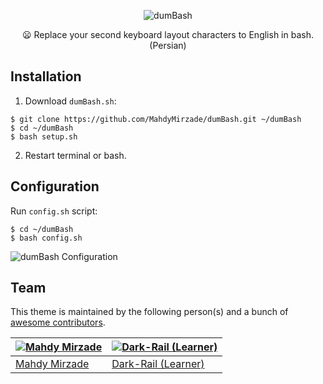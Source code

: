 <p align="center">
    <img src="https://raw.githubusercontent.com/MahdyMirzade/MahdyMirzade/main/assets/dumbash/dumbash_main.png" alt="dumBash">
</p>
<p align="center">
    😦 Replace your second keyboard layout characters to English in bash. (Persian)
</p>

## Installation
1. Download `dumBash.sh`:
```
$ git clone https://github.com/MahdyMirzade/dumBash.git ~/dumBash
$ cd ~/dumBash
$ bash setup.sh
```
2. Restart terminal or bash.

## Configuration
Run `config.sh` script:
```
$ cd ~/dumBash
$ bash config.sh
```
![dumBash Configuration](https://raw.githubusercontent.com/MahdyMirzade/MahdyMirzade/main/assets/dumbash/dumbash_config.png)

## Team

This theme is maintained by the following person(s) and a bunch of [awesome contributors](https://github.com/MahdyMirzade/dumBash/graphs/contributors).

| [![Mahdy Mirzade](https://github.com/mahdymirzade.png?size=100)](https://github.com/mahdymirzade) | [![Dark-Rail (Learner)](https://github.com/Dark-Rail.png?size=100)](https://github.com/Dark-Rail)  |
| --- | --- |
| [Mahdy Mirzade](https://github.com/mahdymirzade) | [Dark-Rail (Learner)](https://github.com/Dark-Rail) |
